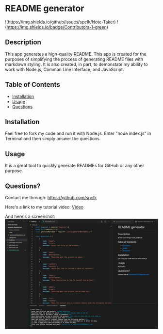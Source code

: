 # README generator
!(https://img.shields.io/github/issues/spclk/Note-Taker)
!(https://img.shields.io/badge/Contributors-1-green)
  ## Description
  This app generates a high-quality README. This app is created for the purposes of simplifying the process of generating README files with markdown styling. It is also created, in part, to demonstate my ability to work with Node.js, Comman Line Interface, and JavaScript.   
## Table of Contents 
  * [Installation](#installation)
  * [Usage](#usage)
  * [Questions](#questions)
  ## Installation 
  Feel free to fork my code and run it with Node.js. Enter "node index.js" in Terminal and then simply answer the questions. 
  ## Usage 
  It is a great tool to quickly generate READMEs for GitHub or any other purpose. 
  ## Questions? 
  Contact me through: https://github.com/spclk

  Here's a link to my tutorial video:
  [Video](https://drive.google.com/file/d/1OGlcF3daCouqfrA2uCwdns0Gn7Q1qcv6/view)

  And here's a screenshot:
  ![screenshot](README-generator.png)

